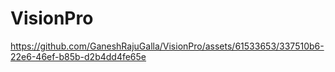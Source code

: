 # VisionPro


https://github.com/GaneshRajuGalla/VisionPro/assets/61533653/337510b6-22e6-46ef-b85b-d2b4dd4fe65e

